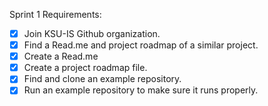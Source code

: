 Sprint 1 Requirements:
- [x] Join KSU-IS Github organization.
- [x] Find a Read.me and project roadmap of a similar project.
- [x] Create a Read.me
- [x] Create a project roadmap file.
- [x] Find and clone an example repository.
- [x] Run an example repository to make sure it runs properly.
